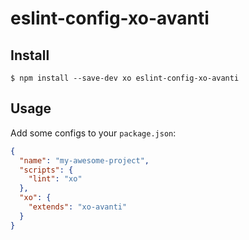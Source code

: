 # eslint-config-xo-avanti

## Install

```
$ npm install --save-dev xo eslint-config-xo-avanti
```

## Usage

Add some configs to your `package.json`:

```json
{
  "name": "my-awesome-project",
  "scripts": {
    "lint": "xo"
  },
  "xo": {
    "extends": "xo-avanti"
  }
}
```
